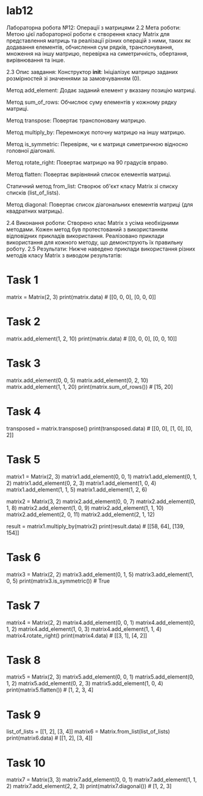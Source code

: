 # lab12
Лабораторна робота №12: Операції з матрицями
2.2 Мета роботи:
Метою цієї лабораторної роботи є створення класу Matrix для представлення матриць та реалізації різних операцій з ними, таких як додавання елементів, обчислення сум рядків, транспонування, множення на іншу матрицю, перевірка на симетричність, обертання, вирівнювання та інше.

2.3 Опис завдання:
Конструктор __init__: Ініціалізує матрицю заданих розмірностей зі значеннями за замовчуванням (0).

Метод add_element: Додає заданий елемент у вказану позицію матриці.

Метод sum_of_rows: Обчислює суму елементів у кожному рядку матриці.

Метод transpose: Повертає транспоновану матрицю.

Метод multiply_by: Перемножує поточну матрицю на іншу матрицю.

Метод is_symmetric: Перевіряє, чи є матриця симетричною відносно головної діагоналі.

Метод rotate_right: Повертає матрицю на 90 градусів вправо.

Метод flatten: Повертає вирівняний список елементів матриці.

Статичний метод from_list: Створює об'єкт класу Matrix зі списку списків (list_of_lists).

Метод diagonal: Повертає список діагональних елементів матриці (для квадратних матриць).

2.4 Виконання роботи:
Створено клас Matrix з усіма необхідними методами.
Кожен метод був протестований з використанням відповідних прикладів використання.
Реалізовано приклади використання для кожного методу, що демонструють їх правильну роботу.
2.5 Результати:
Нижче наведено приклади використання різних методів класу Matrix з виводом результатів:


# Task 1
matrix = Matrix(2, 3)
print(matrix.data)  # [[0, 0, 0], [0, 0, 0]]

# Task 2
matrix.add_element(1, 2, 10)
print(matrix.data)  # [[0, 0, 0], [0, 0, 10]]

# Task 3
matrix.add_element(0, 0, 5)
matrix.add_element(0, 2, 10)
matrix.add_element(1, 1, 20)
print(matrix.sum_of_rows())  # [15, 20]

# Task 4
transposed = matrix.transpose()
print(transposed.data)  # [[0, 0], [1, 0], [0, 2]]

# Task 5
matrix1 = Matrix(2, 3)
matrix1.add_element(0, 0, 1)
matrix1.add_element(0, 1, 2)
matrix1.add_element(0, 2, 3)
matrix1.add_element(1, 0, 4)
matrix1.add_element(1, 1, 5)
matrix1.add_element(1, 2, 6)

matrix2 = Matrix(3, 2)
matrix2.add_element(0, 0, 7)
matrix2.add_element(0, 1, 8)
matrix2.add_element(1, 0, 9)
matrix2.add_element(1, 1, 10)
matrix2.add_element(2, 0, 11)
matrix2.add_element(2, 1, 12)

result = matrix1.multiply_by(matrix2)
print(result.data)  # [[58, 64], [139, 154]]

# Task 6
matrix3 = Matrix(2, 2)
matrix3.add_element(0, 1, 5)
matrix3.add_element(1, 0, 5)
print(matrix3.is_symmetric())  # True

# Task 7
matrix4 = Matrix(2, 2)
matrix4.add_element(0, 0, 1)
matrix4.add_element(0, 1, 2)
matrix4.add_element(1, 0, 3)
matrix4.add_element(1, 1, 4)
matrix4.rotate_right()
print(matrix4.data)  # [[3, 1], [4, 2]]

# Task 8
matrix5 = Matrix(2, 3)
matrix5.add_element(0, 0, 1)
matrix5.add_element(0, 1, 2)
matrix5.add_element(0, 2, 3)
matrix5.add_element(1, 0, 4)
print(matrix5.flatten())  # [1, 2, 3, 4]

# Task 9
list_of_lists = [[1, 2], [3, 4]]
matrix6 = Matrix.from_list(list_of_lists)
print(matrix6.data)  # [[1, 2], [3, 4]]

# Task 10
matrix7 = Matrix(3, 3)
matrix7.add_element(0, 0, 1)
matrix7.add_element(1, 1, 2)
matrix7.add_element(2, 2, 3)
print(matrix7.diagonal())  # [1, 2, 3]
